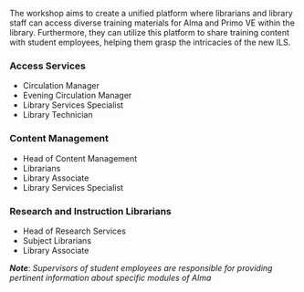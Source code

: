 
The workshop aims to create a unified platform where librarians and library staff can access diverse training materials for Alma and Primo VE within the library. Furthermore, they can utilize this platform to share training content with student employees, helping them grasp the intricacies of the new ILS.

### Access Services
  - Circulation Manager
  - Evening Circulation Manager
  - Library Services Specialist
  - Library Technician
### Content Management
  - Head of Content Management
  - Librarians
  - Library Associate
  - Library Services Specialist
### Research and Instruction Librarians
  - Head of Research Services
  - Subject Librarians
  - Library Associate

**_Note_**: _Supervisors of student employees are responsible for providing pertinent information about specific modules of Alma_

